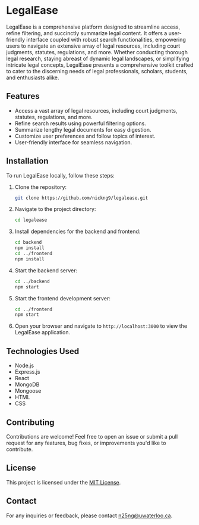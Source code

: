 # LegalEase

LegalEase is a comprehensive platform designed to streamline access, refine filtering, and succinctly summarize legal content. It offers a user-friendly interface coupled with robust search functionalities, empowering users to navigate an extensive array of legal resources, including court judgments, statutes, regulations, and more. Whether conducting thorough legal research, staying abreast of dynamic legal landscapes, or simplifying intricate legal concepts, LegalEase presents a comprehensive toolkit crafted to cater to the discerning needs of legal professionals, scholars, students, and enthusiasts alike.

## Features

- Access a vast array of legal resources, including court judgments, statutes, regulations, and more.
- Refine search results using powerful filtering options.
- Summarize lengthy legal documents for easy digestion.
- Customize user preferences and follow topics of interest.
- User-friendly interface for seamless navigation.

## Installation

To run LegalEase locally, follow these steps:

1. Clone the repository:

    ```bash
    git clone https://github.com/nickng9/legalease.git
    ```

2. Navigate to the project directory:

    ```bash
    cd legalease
    ```

3. Install dependencies for the backend and frontend:

    ```bash
    cd backend
    npm install
    cd ../frontend
    npm install
    ```

4. Start the backend server:

    ```bash
    cd ../backend
    npm start
    ```

5. Start the frontend development server:

    ```bash
    cd ../frontend
    npm start
    ```

6. Open your browser and navigate to `http://localhost:3000` to view the LegalEase application.

## Technologies Used

- Node.js
- Express.js
- React
- MongoDB
- Mongoose
- HTML
- CSS

## Contributing

Contributions are welcome! Feel free to open an issue or submit a pull request for any features, bug fixes, or improvements you'd like to contribute.

## License

This project is licensed under the [MIT License](LICENSE).

## Contact

For any inquiries or feedback, please contact [n25ng@uwaterloo.ca](mailto:n25ng@uwaterloo.ca).

